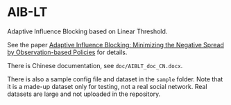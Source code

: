 # AIB-LT
Adaptive Influence Blocking based on Linear Threshold.

See the paper [Adaptive Influence Blocking: Minimizing the Negative Spread by Observation-based
Policies](https://ieeexplore.ieee.org/document/8731584) for details.

There is Chinese documentation, see `doc/AIBLT_doc_CN.docx`.

There is also a sample config file and dataset in the `sample` folder. Note that it is a made-up dataset only for testing, not a real social network. Real datasets are large and not uploaded in the repository.
